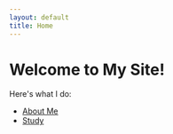 ```yaml
---
layout: default
title: Home
---
```

# Welcome to My Site!

Here's what I do:
- [About Me](/about)  
- [Study](/protocol)  